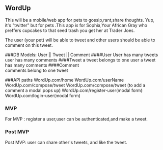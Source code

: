## WordUp

This will be a mobile/web app for pets to gossip,rant,share thoughts. Yup, it's "twitter" but for pets .This app is for Sophia,Your African Gray who preffers cupcakes to that seed trash you get her at Trader Joes. 

The user (your pet) will be able to tweet and other users should be able to comment on this tweet.

###DB Models:
User || Tweet || Comment
####User
User has many tweets
user has many comments
####Tweet
a tweet belongs to one user
a tweet has many comments
####Comment  
comments belong to one tweet

###API paths
WordUp.com/home
WordUp.com/userName
WordUp.com/compose/tweet
WordUp.com/compose/tweet (to add a comment a modal pops up)
WordUp.com/register-user(modal form)
WordUp.com/login-user(modal form)

### MVP 
For  MVP : register a user,user can be authenticated,and make a tweet.

### Post MVP
Post MVP: user can share other's tweets, and like the tweet.



